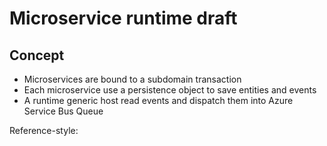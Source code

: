 # Microservice runtime draft


## Concept 
* Microservices are bound to a subdomain transaction
* Each microservice use a persistence object to save entities and events
* A runtime generic host read events and dispatch them into Azure Service Bus Queue

Reference-style:

[concept]: https://learningruntimestor.blob.core.windows.net/runtimedocumentation/Concept.png "Microservice concept"


